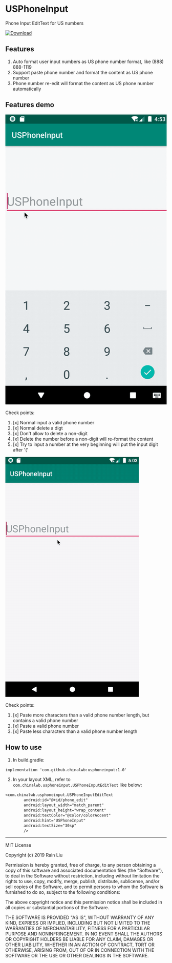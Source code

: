 # USPhoneInput
Phone Input EditText for US numbers

[ ![Download](https://api.bintray.com/packages/chinalwb/usphoneinput/usphoneinput/images/download.svg?version=1.0) ](https://bintray.com/chinalwb/usphoneinput/usphoneinput/1.0/link)

## Features
1. Auto format user input numbers as US phone number format, like (888) 888-1119
2. Support paste phone number and format the content as US phone number
3. Phone number re-edit will format the content as US phone number automatically

## Features demo
![USPhoneInputDemo](./demo/USPhoneInputDemo.gif)

Check points:
1. [x] Normal input a valid phone number
2. [x] Normal delete a digt
3. [x] Don't allow to delete a non-digit
4. [x] Delete the number before a non-digit will re-format the content 
5. [x] Try to input a number at the very beginning will put the input digit after '(' 


![USPhoneInputPasteDemo](./demo/USPhoneInputPasteDemo.gif)

Check points:
1. [x] Paste more characters than a valid phone number length, but contains a valid phone number
2. [x] Paste a valid phone number
3. [x] Paste less characters than a valid phone number length

## How to use

1. In build.gradle:
```
implementation 'com.github.chinalwb:usphoneinput:1.0'
```
2. In your layout XML, refer to `com.chinalwb.usphoneinput.USPhoneInputEditText` like below:
```
<com.chinalwb.usphoneinput.USPhoneInputEditText
        android:id="@+id/phone_edit"
        android:layout_width="match_parent"
        android:layout_height="wrap_content"
        android:textColor="@color/colorAccent"
        android:hint="USPhoneInput"
        android:textSize="30sp"
        />
```


----------

MIT License

Copyright (c) 2019 Rain Liu

Permission is hereby granted, free of charge, to any person obtaining a copy of this software and associated documentation files (the "Software"), to deal in the Software without restriction, including without limitation the rights to use, copy, modify, merge, publish, distribute, sublicense, and/or sell copies of the Software, and to permit persons to whom the Software is furnished to do so, subject to the following conditions:

The above copyright notice and this permission notice shall be included in all copies or substantial portions of the Software.

THE SOFTWARE IS PROVIDED "AS IS", WITHOUT WARRANTY OF ANY KIND, EXPRESS OR IMPLIED, INCLUDING BUT NOT LIMITED TO THE WARRANTIES OF MERCHANTABILITY, FITNESS FOR A PARTICULAR PURPOSE AND NONINFRINGEMENT. IN NO EVENT SHALL THE AUTHORS OR COPYRIGHT HOLDERS BE LIABLE FOR ANY CLAIM, DAMAGES OR OTHER LIABILITY, WHETHER IN AN ACTION OF CONTRACT, TORT OR OTHERWISE, ARISING FROM, OUT OF OR IN CONNECTION WITH THE SOFTWARE OR THE USE OR OTHER DEALINGS IN THE SOFTWARE.
